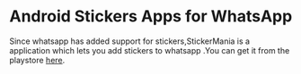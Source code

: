 # Android Stickers Apps for WhatsApp

Since whatsapp has added support for stickers,StickerMania is a application which lets you add stickers to whatsapp .You can get it from the playstore [here](https://play.google.com/store/apps/details?id=com.shashank.stickermania_wastickerapp).
